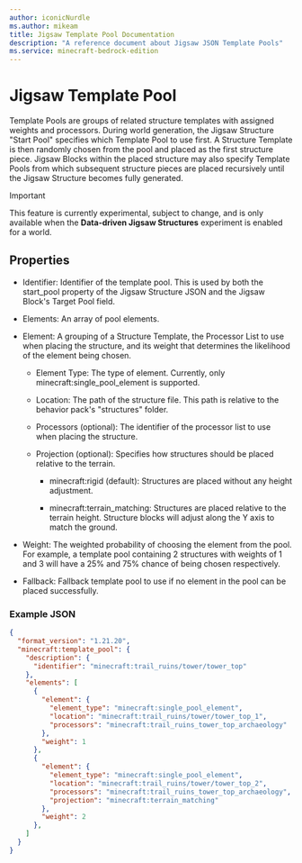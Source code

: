 ```yaml
---
author: iconicNurdle
ms.author: mikeam
title: Jigsaw Template Pool Documentation 
description: "A reference document about Jigsaw JSON Template Pools"
ms.service: minecraft-bedrock-edition
---
```


# Jigsaw Template Pool 

Template Pools are groups of related structure templates with assigned weights and processors. During world generation, the Jigsaw Structure "Start Pool" specifies which Template Pool to use first. A Structure Template is then randomly chosen from the pool and placed as the first structure piece. Jigsaw Blocks within the placed structure may also specify Template Pools from which subsequent structure pieces are placed recursively until the Jigsaw Structure becomes fully generated. 

>[!IMPORTANT]
> This feature is currently experimental, subject to change, and is only available when the **Data-driven Jigsaw Structures** experiment is enabled for a world.

## Properties 

- Identifier: Identifier of the template pool. This is used by both the start_pool property of the Jigsaw Structure JSON and the Jigsaw Block's Target Pool field. 

- Elements: An array of pool elements. 

- Element: A grouping of a Structure Template, the Processor List to use when placing the structure, and its weight that determines the likelihood of the element being chosen. 

  - Element Type: The type of element. Currently, only minecraft:single_pool_element is supported. 

  - Location: The path of the structure file. This path is relative to the behavior pack's "structures" folder. 

  - Processors (optional): The identifier of the processor list to use when placing the structure. 

  - Projection (optional): Specifies how structures should be placed relative to the terrain.  

    - minecraft:rigid (default): Structures are placed without any height adjustment. 

    - minecraft:terrain_matching: Structures are placed relative to the terrain height. Structure blocks will adjust along the Y axis to match the ground. 

- Weight: The weighted probability of choosing the element from the pool. For example, a template pool containing 2 structures with weights of 1 and 3 will have a 25% and 75% chance of being chosen respectively. 

- Fallback: Fallback template pool to use if no element in the pool can be placed successfully. 

### Example JSON 

```json
{
  "format_version": "1.21.20", 
  "minecraft:template_pool": { 
    "description": { 
      "identifier": "minecraft:trail_ruins/tower/tower_top" 
    }, 
    "elements": [ 
      { 
        "element": { 
          "element_type": "minecraft:single_pool_element", 
          "location": "minecraft:trail_ruins/tower/tower_top_1", 
          "processors": "minecraft:trail_ruins_tower_top_archaeology" 
        }, 
        "weight": 1 
      }, 
      { 
        "element": { 
          "element_type": "minecraft:single_pool_element", 
          "location": "minecraft:trail_ruins/tower/tower_top_2", 
          "processors": "minecraft:trail_ruins_tower_top_archaeology",
          "projection": "minecraft:terrain_matching" 
        }, 
        "weight": 2 
      }, 
    ] 
  } 
} 
```

